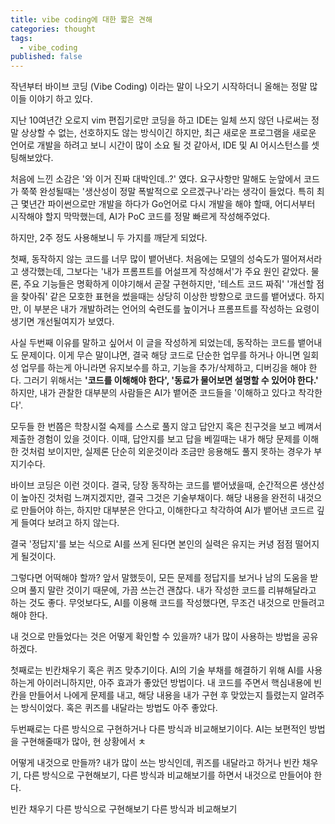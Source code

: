 ```yaml
---
title: vibe coding에 대한 짧은 견해
categories: thought
tags:
  - vibe_coding
published: false
---
```


작년부터 바이브 코딩 (Vibe Coding) 이라는 말이 나오기 시작하더니 올해는 정말 많이들 이야기 하고 있다.

지난 10여년간 오로지 vim 편집기로만 코딩을 하고 IDE는 일체 쓰지 않던 나로써는 정말 상상할 수 없는, 선호하지도 않는 방식이긴 하지만, 최근 새로운 프로그램을 새로운 언어로 개발을 하려고 보니 시간이 많이 소요 될 것 같아서, IDE 및 AI 어시스턴스를 셋팅해보았다.

처음에 느낀 소감은 '와 이거 진짜 대박인데..?' 였다. 요구사항만 말해도 눈앞에서 코드가 쭉쭉 완성될때는 '생산성이 정말 폭발적으로 오르겠구나'라는 생각이 들었다. 특히 최근 몇년간 파이썬으로만 개발을 하다가 Go언어로 다시 개발을 해야 할때, 어디서부터 시작해야 할지 막막했는데, AI가 PoC 코드를 정말 빠르게 작성해주었다.

하지만, 2주 정도 사용해보니 두 가지를 깨닫게 되었다.

첫째, 동작하지 않는 코드를 너무 많이 뱉어낸다. 처음에는 모델의 성숙도가 떨어져서라고 생각했는데, 그보다는 '내가 프롬프트를 어설프게 작성해서'가 주요 원인 같았다. 물론, 주요 기능들은 명확하게 이야기해서 곧잘 구현하지만, '테스트 코드 짜줘' '개선할 점을 찾아줘' 같은 모호한 표현을 썼을때는 상당히 이상한 방향으로 코드를 뱉어냈다. 하지만, 이 부분은 내가 개발하려는 언어의 숙련도를 높이거나 프롬프트를 작성하는 요령이 생기면 개선될여지가 보였다.

사실 두번째 이유를 말하고 싶어서 이 글을 작성하게 되었는데, 동작하는 코드를 뱉어내도 문제이다. 이게 무슨 말이냐면, 결국 해당 코드로 단순한 업무를 하거나 아니면 일회성 업무를 하는게 아니라면 유지보수를 하고, 기능을 추가/삭제하고, 디버깅을 해야 한다. 그러기 위해서는 <b>'코드를 이해해야 한다', '동료가 물어보면 설명할 수 있어야 한다.'</b> 하지만, 내가 관찰한 대부분의 사람들은 AI가 뱉어준 코드들을 '이해하고 있다고 착각한다'.

모두들 한 번쯤은 학창시절 숙제를 스스로 풀지 않고 답안지 혹은 친구것을 보고 베껴서 제출한 경험이 있을 것이다. 이때, 답안지를 보고 답을 베낄때는 내가 해당 문제를 이해한 것처럼 보이지만, 실제론 단순히 외운것이라 조금만 응용해도 풀지 못하는 경우가 부지기수다.

바이브 코딩은 이런 것이다. 결국, 당장 동작하는 코드를 뱉어냈을때, 순간적으론 생산성이 높아진 것처럼 느껴지겠지만, 결국 그것은 기술부채이다. 해당 내용을 완전히 내것으로 만들어야 하는, 하지만 대부분은 안다고, 이해한다고 착각하여 AI가 뱉어낸 코드르 깊게 들여다 보려고 하지 않는다.

결국 '정답지'를 보는 식으로 AI를 쓰게 된다면 본인의 실력은 유지는 커녕 점점 떨어지게 될것이다. 

그렇다면 어떡해야 할까? 앞서 말했듯이, 모든 문제를 정답지를 보거나 남의 도움을 받으며 풀지 말란 것이기 때문에, 가끔 쓰는건 괜찮다. 내가 작성한 코드를 리뷰해달라고 하는 것도 좋다. 무엇보다도, AI를 이용해 코드를 작성했다면, 무조건 내것으로 만들려고 해야 한다.

내 것으로 만들었다는 것은 어떻게 확인할 수 있을까?
내가 많이 사용하는 방법을 공유하겠다.

첫째로는 빈칸채우기 혹은 퀴즈 맞추기이다. AI의 기술 부채를 해결하기 위해 AI를 사용하는게 아이러니하지만, 아주 효과가 좋았던 방법이다. 내 코드를 주면서 핵심내용에 빈칸을 만들어서 나에게 문제를 내고, 해당 내용을 내가 구현 후 맞았는지 틀렸는지 알려주는 방식이었다. 혹은 퀴즈를 내달라는 방법도 아주 좋았다.

두번째로는 다른 방식으로 구현하거나 다른 방식과 비교해보기이다. AI는 보편적인 방법을 구현해줄때가 많아, 현 상황에서 ㅊ

어떻게 내것으로 만들까?
내가 많이 쓰는 방식인데, 퀴즈를 내달라고 하거나 빈칸 채우기, 다른 방식으로 구현해보기, 다른 방식과 비교해보기를 하면서 내것으로 만들어야 한다.



빈칸 채우기
다른 방식으로 구현해보기
다른 방식과 비교해보기